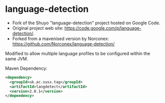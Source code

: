 language-detection
==================

 - Fork of the Shuyo "language-detection" project hosted on Google Code. 
 - Original project web site: https://code.google.com/p/language-detection/.
 - Forked from a mavenised version by Norconex: https://github.com/Norconex/language-detection/

Modified to allow multiple language profiles to be configured within the same JVM.

Maven Dependency:

```xml
<dependency>
  <groupId>uk.ac.susx.tag</groupId>
  <artifactId>langdetect</artifactId>
  <version>2.0.1</version>
</dependency>
```

